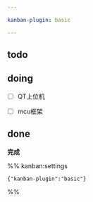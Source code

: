 ```yaml
---

kanban-plugin: basic

---
```


## todo



## doing

- [ ] QT上位机
- [ ] mcu框架


## done

**完成**




%% kanban:settings
```
{"kanban-plugin":"basic"}
```
%%